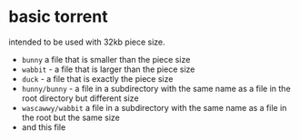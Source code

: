 # basic torrent

intended to be used with 32kb piece size.

- `bunny` a file that is smaller than the piece size
- `wabbit` - a file that is larger than the piece size
- `duck` - a file that is exactly the piece size
- `hunny/bunny` - a file in a subdirectory with the same name as a file
  in the root directory but different size
- `wascawwy/wabbit` a file in a subdirectory with the same name as a file 
  in the root but the same size
- and this file